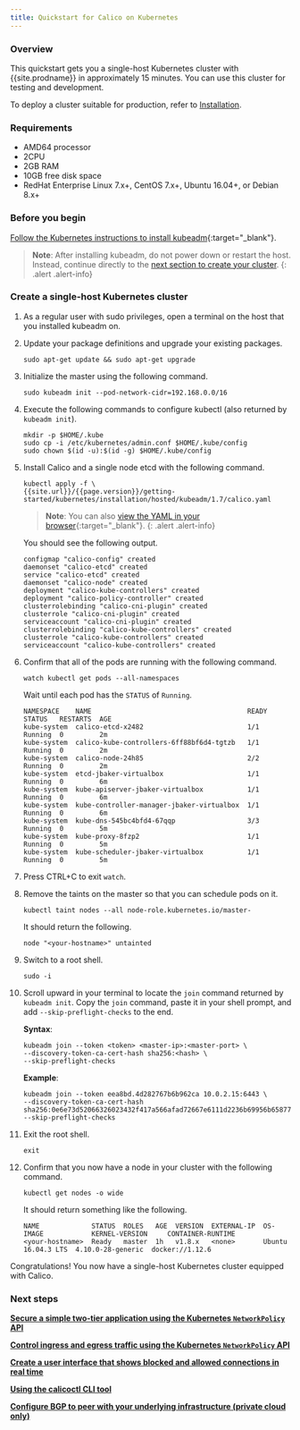 ```yaml
---
title: Quickstart for Calico on Kubernetes
---
```



### Overview

This quickstart gets you a single-host Kubernetes cluster with {{site.prodname}}
in approximately 15 minutes. You can use this cluster for testing and
development.

To deploy a cluster suitable for production, refer to [Installation](https://docs.projectcalico.org/master/getting-started/kubernetes/installation/).


### Requirements

- AMD64 processor
- 2CPU
- 2GB RAM
- 10GB free disk space
- RedHat Enterprise Linux 7.x+, CentOS 7.x+, Ubuntu 16.04+, or Debian 8.x+


### Before you begin

[Follow the Kubernetes instructions to install kubeadm](https://kubernetes.io/docs/setup/independent/install-kubeadm/){:target="_blank"}.

> **Note**: After installing kubeadm, do not power down or restart
the host. Instead, continue directly to the 
[next section to create your cluster](#create-a-single-host-kubernetes-cluster).
{: .alert .alert-info}


### Create a single-host Kubernetes cluster

1. As a regular user with sudo privileges, open a terminal on the host that 
   you installed kubeadm on. 

1. Update your package definitions and upgrade your existing packages.

   ```
   sudo apt-get update && sudo apt-get upgrade
   ```
   
1. Initialize the master using the following command.

   ```
   sudo kubeadm init --pod-network-cidr=192.168.0.0/16
   ```
   
1. Execute the following commands to configure kubectl (also returned by
   `kubeadm init`).

   ```
   mkdir -p $HOME/.kube
   sudo cp -i /etc/kubernetes/admin.conf $HOME/.kube/config
   sudo chown $(id -u):$(id -g) $HOME/.kube/config
   ```
   
1. Install Calico and a single node etcd with the following command.

   ```
   kubectl apply -f \
   {{site.url}}/{{page.version}}/getting-started/kubernetes/installation/hosted/kubeadm/1.7/calico.yaml
   ```
   
   > **Note**: You can also 
   > [view the YAML in your browser]({{site.url}}/{{page.version}}/getting-started/kubernetes/installation/hosted/kubeadm/1.7/calico.yaml){:target="_blank"}.
   {: .alert .alert-info}

   You should see the following output.

   ```
   configmap "calico-config" created
   daemonset "calico-etcd" created
   service "calico-etcd" created
   daemonset "calico-node" created
   deployment "calico-kube-controllers" created
   deployment "calico-policy-controller" created
   clusterrolebinding "calico-cni-plugin" created
   clusterrole "calico-cni-plugin" created
   serviceaccount "calico-cni-plugin" created
   clusterrolebinding "calico-kube-controllers" created
   clusterrole "calico-kube-controllers" created
   serviceaccount "calico-kube-controllers" created
   ```
   
1. Confirm that all of the pods are running with the following command.

   ```
   watch kubectl get pods --all-namespaces
   ```
   
   Wait until each pod has the `STATUS` of `Running`.

   ```
   NAMESPACE    NAME                                       READY  STATUS   RESTARTS  AGE
   kube-system  calico-etcd-x2482                          1/1    Running  0         2m
   kube-system  calico-kube-controllers-6ff88bf6d4-tgtzb   1/1    Running  0         2m
   kube-system  calico-node-24h85                          2/2    Running  0         2m
   kube-system  etcd-jbaker-virtualbox                     1/1    Running  0         6m
   kube-system  kube-apiserver-jbaker-virtualbox           1/1    Running  0         6m
   kube-system  kube-controller-manager-jbaker-virtualbox  1/1    Running  0         6m
   kube-system  kube-dns-545bc4bfd4-67qqp                  3/3    Running  0         5m
   kube-system  kube-proxy-8fzp2                           1/1    Running  0         5m
   kube-system  kube-scheduler-jbaker-virtualbox           1/1    Running  0         5m
   ```

1. Press CTRL+C to exit `watch`.

1. Remove the taints on the master so that you can schedule pods
   on it.
   
   ```
   kubectl taint nodes --all node-role.kubernetes.io/master-
   ```

   It should return the following.

   ```
   node "<your-hostname>" untainted
   ```
   
1. Switch to a root shell.

   ```
   sudo -i
   ```

1. Scroll upward in your terminal to locate the `join` command
   returned by `kubeadm init`. Copy the `join` command, paste it
   in your shell prompt, and add `--skip-preflight-checks` to the end.
   
   **Syntax**:
   ```
   kubeadm join --token <token> <master-ip>:<master-port> \
   --discovery-token-ca-cert-hash sha256:<hash> \
   --skip-preflight-checks
   ```
   
   **Example**:
   ```
   kubeadm join --token eea8bd.4d282767b6b962ca 10.0.2.15:6443 \
   --discovery-token-ca-cert-hash sha256:0e6e73d52066326023432f417a566afad72667e6111d2236b69956b658773255
   --skip-preflight-checks
   ```
   
1. Exit the root shell.

   ```
   exit
   ```

1. Confirm that you now have a node in your cluster with the 
   following command.
   
   ```
   kubectl get nodes -o wide
   ```
   
   It should return something like the following.
   
   ```
   NAME             STATUS  ROLES   AGE  VERSION  EXTERNAL-IP  OS-IMAGE            KERNEL-VERSION     CONTAINER-RUNTIME
   <your-hostname>  Ready   master  1h   v1.8.x   <none>       Ubuntu 16.04.3 LTS  4.10.0-28-generic  docker://1.12.6
   ```
   
Congratulations! You now have a single-host Kubernetes cluster
equipped with Calico.


### Next steps

**[Secure a simple two-tier application using the Kubernetes `NetworkPolicy` API](tutorials/simple-policy)**

**[Control ingress and egress traffic using the Kubernetes `NetworkPolicy` API](tutorials/advanced-policy)**

**[Create a user interface that shows blocked and allowed connections in real time](tutorials/stars-policy/)**

**[Using the calicoctl CLI tool](https://docs.projectcalico.org/master/getting-started/kubernetes/tutorials/using-calicoctl)**

**[Configure BGP to peer with your underlying infrastructure (private cloud only)](https://docs.projectcalico.org/master/usage/configuration/bgp)**
